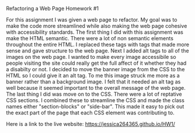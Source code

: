 Refactoring a Web Page Homework #1

For this assignment I was given a web page to refactor. My goal was to make the code more streamlined while also making the web page cohesive with accessibility standards. The first thing I did with this assignment was make the HTML semantic. There were a lot of non semantic elements throughout the entire HTML. I replaced these tags with tags that made more sense and gave structure to the web page. Next I added alt tags to all of the images on the web page. I wanted to make every image accessibile so people visiting the site could really get the full affect of it whether they had a disabilty or not. I decided to move the banner image from the CSS to the HTML so I could give it an alt tag. To me this image struck me more as a banner rather than a background image. I felt that it needed an alt tag as well because it seemed important to the overall message of the web page. The last thing I did was move on to the CSS. There were a lot of reptative CSS sections. I combined these to streamline the CSS and made the class names either "section-blocks" or "side-bar". This made it easy to pick out the exact part of the page that each CSS element was contributing to.

Here is a link to the live website:
https://jessica264365.github.io/HW1/
